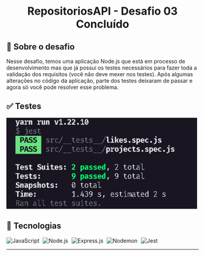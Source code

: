 <h1 align="center">
RepositoriosAPI - Desafio 03 Concluído
</h1>

## 💫 Sobre o desafio
Nesse desafio, temos uma aplicação Node.js que está em processo de desenvolvimento mas que já possui os testes necessários para fazer toda a validação dos requisitos (você não deve mexer nos testes).
Após algumas alterações no código da aplicação, parte dos testes deixaram de passar e agora só você pode resolver esse problema.

## ✅ Testes

<img src=".github/screen@testes.png" width="500" heigth="500" />

## 🚀 Tecnologias 
<p>
<img alt="JavaScript" src="https://cdn.svgporn.com/logos/javascript.svg" width="30" heigth="30" style="margin-right: 5px;" />
<img alt="Node.js" src="https://cdn.svgporn.com/logos/nodejs-icon.svg" width="30" heigth="30" style="margin-right: 5px;" />
<img alt="Express.js" src="https://cdn.svgporn.com/logos/express.svg" width="30" heigth="30" style="margin-right: 5px;" />
<img alt="Nodemon" src="https://cdn.svgporn.com/logos/nodemon.svg" width="30" heigth="30" style="margin-right: 5px;" />
<img alt="Jest" src="https://cdn.svgporn.com/logos/jest.svg" width="30" heigth="30" />
</p>

---